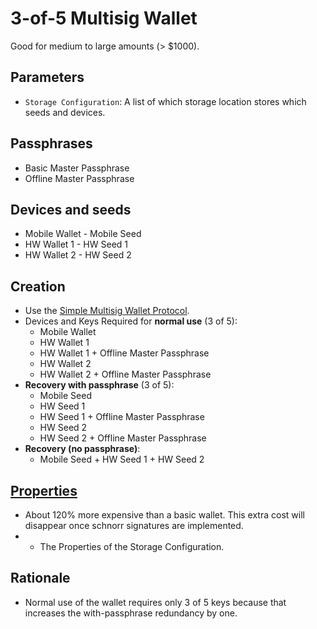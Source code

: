 # 3-of-5 Multisig Wallet

Good for medium to large amounts (> $1000).

## Parameters

* `Storage Configuration`: A list of which storage location stores which seeds and devices.

## Passphrases

* Basic Master Passphrase
* Offline Master Passphrase

## Devices and seeds

* Mobile Wallet - Mobile Seed
* HW Wallet 1 - HW Seed 1
* HW Wallet 2 - HW Seed 2

## Creation

* Use the [Simple Multisig Wallet Protocol](Simple-Multisig-Wallet-Protocol.md).
* Devices and Keys Required for **normal use** (3 of 5):
  * Mobile Wallet
  * HW Wallet 1
  * HW Wallet 1 + Offline Master Passphrase
  * HW Wallet 2
  * HW Wallet 2 + Offline Master Passphrase
* **Recovery with passphrase** (3 of 5):
  * Mobile Seed
  * HW Seed 1
  * HW Seed 1 + Offline Master Passphrase
  * HW Seed 2
  * HW Seed 2 + Offline Master Passphrase
* **Recovery (no passphrase)**:
  * Mobile Seed + HW Seed 1 + HW Seed 2

## [Properties](../misc/propertiesKey.md)

* About 120% more expensive than a basic wallet. This extra cost will disappear once schnorr signatures are implemented.
* + The Properties of the Storage Configuration.

## Rationale

* Normal use of the wallet requires only 3 of 5 keys because that increases the with-passphrase redundancy by one.


